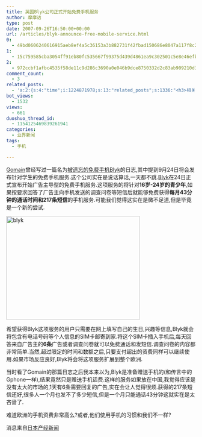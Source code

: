 ```yaml
---
title: 英国Blyk公司正式开始免费手机服务
author: 摩摩诘
type: post
date: 2007-09-26T16:50:00+00:00
url: /articles/blyk-announce-free-mobile-service.html
0:
  - 49bd0606240616915aeb8ef4a5c36153a3b882731f42fbad150686e8047a117f8c2799d854e78366278f401649fc68ae
1:
  - 15c759585cba3054ff91eb80fc535667f99375d439d4861ea9c302501c5e8e46efbdb85bebaaa756d756d5ad620336c0
2:
  - 972ccbf1afbc4535f58de11c9d286c3690a0e046b9dce8750332d2c83ab909210d39df39b378b11ca2a231b8ae3cc147
comment_count:
  - 3
related_posts:
  - 'a:2:{s:4:"time";i:1224871978;s:13:"related_posts";s:1336:"<h3>相关日志</h3><ul class="related_post"><li><a href="http://www.digglife.cn/articles/ppc-freeware-download.html" title="PPC,Windows Mobile手机免费软件下载网站:PPC Freeware">PPC,Windows Mobile手机免费软件下载网站:PPC Freeware</a></li><li><a href="http://www.digglife.cn/articles/fucked-by-customer-service-girl-of-china-mobile.html" title="被移动的客服小姐日了">被移动的客服小姐日了</a></li><li><a href="http://www.digglife.cn/articles/enhance-mobile-phone-pics.html" title="如何提高手机照片的质量">如何提高手机照片的质量</a></li><li><a href="http://www.digglife.cn/articles/convert-powerpoint-flash.html" title="免费将Powerpoint转换为Flash">免费将Powerpoint转换为Flash</a></li><li><a href="http://www.digglife.cn/articles/free-clipboard-manager-clipx.html" title="小巧的Windows剪切板管理器:ClipX">小巧的Windows剪切板管理器:ClipX</a></li><li><a href="http://www.digglife.cn/articles/registry-searcher-editor-regscanner.html" title="免费好用的Windows注册表搜索编辑工具RegScanner">免费好用的Windows注册表搜索编辑工具RegScanner</a></li><li><a href="http://www.digglife.cn/articles/7-free-anti-virus-softwares.html" title="7款不错的免费Windows杀毒软件">7款不错的免费Windows杀毒软件</a></li></ul>";}'
bot_views:
  - 1532
views:
  - 661
duoshuo_thread_id:
  - 1154125469839261941
categories:
  - 业界新闻
tags:
  - 手机

---
```

<a title="国门网" href="http://www.gomain.net/" target="_blank">Gomain</a>曾经写过一篇名为[被遗忘的免费手机Blyk][1]的日志,其中提到9月24日将会发布针对学生的免费手机服务.这个公司实在是说话算话,一天都不跳.<a title="Blyk" href="http://about.blyk.com/home/" target="_blank">Blyk</a>在24日正式宣布开始广告主导型的免费手机服务.这项服务的将针对**16岁-24岁的青少年**,如果按要求回答了广告主向手机发送的调查问卷等短信后就能够免费获得**每月43分钟的通话时间和217条短信**的手机服务.可能我们觉得这实在是微不足道,但是毕竟是一个新的尝试.

<!--more-->

<a href="https://www.digglife.net/wp-content/uploads/3/379/2007/09/blyk.png" target="_blank"><img height="275" alt="blyk" src="https://www.digglife.net/wp-content/uploads/3/379/2007/09/blyk-thumb.png" width="355" border="0" /></a> 

希望获得Blyk这项服务的用户只需要在网上填写自己的生日,兴趣等信息,Blyk就会将包含有电话号码等个人信息的SIM卡邮寄到家.将这个SIM卡插入手机后,每天回答来自广告主的**6条**广告或者调查问卷就可以免费通话和发短信.调查问卷的内容都非常简单.当然,超过限定的时间和数额之后,只要支付超出的资费同样可以继续使用.如果市场反应良好,Blyk将会将这项服务扩展到整个欧洲.

当时看了Gomain的那篇日志之后我本来以为,Blyk是准备赠送手机的(和传言中的Gphone一样),结果竟然只是赠送手机话费.这样的服务如果放在中国,我觉得应该是没有太大的市场的,1天有6条需要回复的广告,实在会让人觉得很烦.获得的217条短信还好,很多人一个月也发不了多少短信,但是一个月只能通话43分钟这就实在是太吝啬了.

难道欧洲的手机资费非常高么?或者,他们使用手机的习惯和我们不一样?

消息来自<a title="16―24歳限定、英で「無料携帯」" href="http://www.nikkei.co.jp/news/main/20070925AT2M2500525092007.html" target="_blank">日本产经新闻</a>

 [1]: http://www.gomain.net/articles/free_mobilephone_blyk.html
